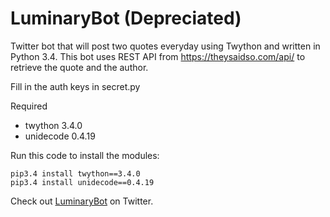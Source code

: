 # LuminaryBot (Depreciated)
Twitter bot that will post two quotes everyday using Twython and written in Python 3.4.
This bot uses REST API from https://theysaidso.com/api/ to retrieve the quote and the author.

Fill in the auth keys in secret.py

Required
- twython 3.4.0
- unidecode 0.4.19

Run this code to install the modules:
```
pip3.4 install twython==3.4.0
pip3.4 install unidecode==0.4.19
```
Check out [LuminaryBot](https://twitter.com/luminarybot) on Twitter.
